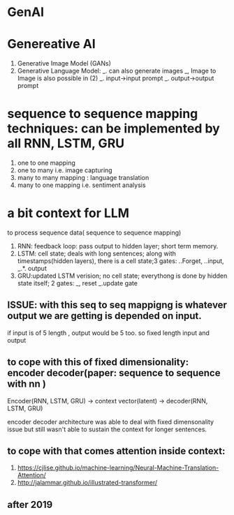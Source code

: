 # GenAI

# Genereative AI

1. Generative Image Model (GANs)
2. Generative Language Model:
   _. can also generate images
   _, Image to Image is also possible in (2)
   _. input->input prompt
   _. output->output prompt

# sequence to sequence mapping techniques: can be implemented by all RNN, LSTM, GRU

1. one to one mapping
2. one to many i.e. image capturing
3. many to many mapping : language translation
4. many to one mapping i.e. sentiment analysis

# a bit context for LLM

to process sequence data( sequence to sequence mapping)

1. RNN: feedback loop: pass output to hidden layer; short term memory.
2. LSTM: cell state; deals with long sentences; along with timestamps(hidden layers), there is a cell state;3 gates:
   _._.Forget,
   _._.input,
   \_.\*. output
3. GRU:updated LSTM verision; no cell state; everythong is done by hidden state itself; 2 gates:
   _, reset
   _.update gate

## ISSUE: with this seq to seq mappigng is whatever output we are getting is depended on input.

if input is of 5 length , output would be 5 too. so fixed length input and output

## to cope with this of fixed dimensionality: encoder decoder(paper: sequence to sequence with nn )

Encoder(RNN, LSTM, GRU) -> context vector(latent) -> decoder(RNN, LSTM, GRU)

encoder decoder architecture was able to deal with fixed dimensonality issue but still wasn't able to sustain the context for longer sentences.

## to cope with that comes attention inside context:

1. https://cjlise.github.io/machine-learning/Neural-Machine-Translation-Attention/
2. http://jalammar.github.io/illustrated-transformer/

## after 2019
